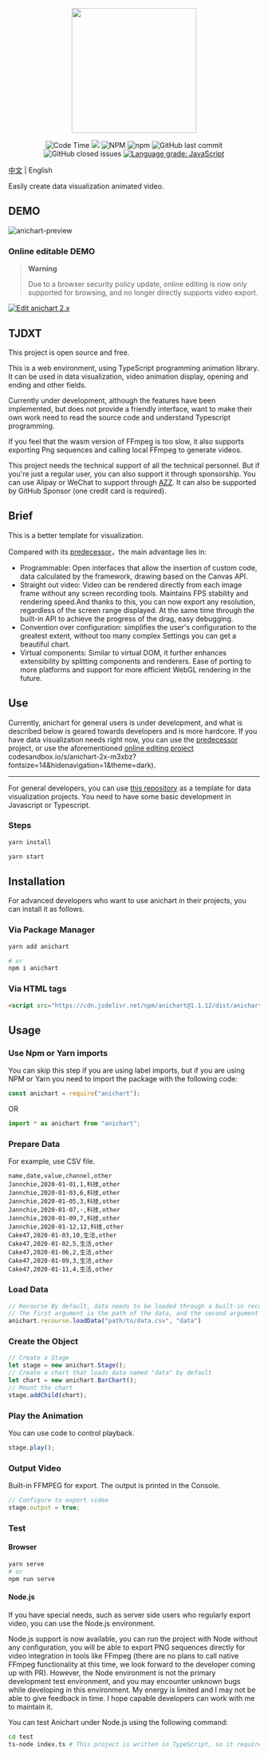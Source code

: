 <p align="center">
    <img height="250px" src="https://github.com/Jannchie/anichart.js/blob/main/public/image/ANI.png?raw=true"><br/>
</p>

<p align="center">
    <img alt="Code Time" src="https://img.shields.io/endpoint?style=flat-square&url=https://codetime-api.datreks.com/badge/2?logoColor=white%26project=anichart%26recentMS=0%26showProject=false" />
    <img src="https://data.jsdelivr.com/v1/package/npm/anichart/badge">
    <img alt="NPM" src="https://img.shields.io/npm/l/anichart?style=flat-square">
    <img alt="npm" src="https://img.shields.io/npm/v/anichart?style=flat-square">
    <img alt="GitHub last commit" src="https://img.shields.io/github/last-commit/Jannchie/anichart.js?style=flat-square">
    <img alt="GitHub closed issues" src="https://img.shields.io/github/issues-closed/Jannchie/anichart.js?style=flat-square">
    <a href="https://lgtm.com/projects/g/Jannchie/anichart.js/context:javascript"><img alt="Language grade: JavaScript" src="https://img.shields.io/lgtm/grade/javascript/g/Jannchie/anichart.js.svg?style=flat-square&logo=lgtm&logoWidth=18"/></a>
</p>

[中文](/README-CN.md) | English

Easily create data visualization animated video.

## DEMO

![anichart-preview](/public/image/anichart-preview.png)

### Online editable DEMO

> **Warning**
> 
> Due to a browser security policy update, online editing is now only supported for browsing, and no longer directly supports video export.

[![Edit anichart 2.x](https://codesandbox.io/static/img/play-codesandbox.svg)](https://codesandbox.io/s/anichart-2x-m3xbz?fontsize=14&hidenavigation=1&theme=dark&resolutionWidth=1920&resolutionHeight=1080)

## TJDXT

This project is open source and free.

This is a web environment, using TypeScript programming animation library. It can be used in data visualization, video animation display, opening and ending and other fields.

Currently under development, although the features have been implemented, but does not provide a friendly interface, want to make their own work need to read the source code and understand Typescript programming.

If you feel that the wasm version of FFmpeg is too slow, it also supports exporting Png sequences and calling local FFmpeg to generate videos.

This project needs the technical support of all the technical personnel. But if you're just a regular user, you can also support it through sponsorship. You can use Alipay or WeChat to support through [AZZ](https://azz.net/jannchie). It can also be supported by GitHub Sponsor (one credit card is required).

## Brief

This is a better template for visualization.

Compared with its [predecessor](https://github.com/Jannchie/Historical-ranking-data-visualization-based-on-js)，the main advantage lies in:

- Programmable: Open interfaces that allow the insertion of custom code, data calculated by the framework, drawing based on the Canvas API.
- Straight out video: Video can be rendered directly from each image frame without any screen recording tools. Maintains FPS stability and rendering speed.And thanks to this, you can now export any resolution, regardless of the screen range displayed. At the same time through the built-in API to achieve the progress of the drag, easy debugging.
- Convention over configuration: simplifies the user's configuration to the greatest extent, without too many complex Settings you can get a beautiful chart.
- Virtual components: Similar to virtual DOM, it further enhances extensibility by splitting components and renderers. Ease of porting to more platforms and support for more efficient WebGL rendering in the future.

## Use

Currently, anichart for general users is under development, and what is described below is geared towards developers and is more hardcore. If you have data visualization needs right now, you can use the [predecessor](https://github.com/Jannchie/Historical-ranking-data-visualization-based-on-js) project, or use the aforementioned [online editing project](https://) codesandbox.io/s/anichart-2x-m3xbz?fontsize=14&hidenavigation=1&theme=dark).

---

For general developers, you can use [this repository](https://github.com/Jannchie/anichart-template) as a template for data visualization projects. You need to have some basic development in Javascript or Typescript.

### Steps

```bash
yarn install
```

```bash
yarn start
```

## Installation

For advanced developers who want to use anichart in their projects, you can install it as follows.

### Via Package Manager

```bash
yarn add anichart

# or
npm i anichart
```

### Via HTML tags

```html
<script src="https://cdn.jsdelivr.net/npm/anichart@1.1.12/dist/anichart.min.js"></script>
```

## Usage

### Use Npm or Yarn imports

You can skip this step if you are using label imports, but if you are using NPM or Yarn you need to import the package with the following code:

``` js
const anichart = require("anichart");
```

OR

``` js
import * as anichart from "anichart";
```

### Prepare Data

For example, use CSV file.

``` csv
name,date,value,channel,other
Jannchie,2020-01-01,1,科技,other
Jannchie,2020-01-03,6,科技,other
Jannchie,2020-01-05,3,科技,other
Jannchie,2020-01-07,-,科技,other
Jannchie,2020-01-09,7,科技,other
Jannchie,2020-01-12,12,科技,other
Cake47,2020-01-03,10,生活,other
Cake47,2020-01-02,5,生活,other
Cake47,2020-01-06,2,生活,other
Cake47,2020-01-09,3,生活,other
Cake47,2020-01-11,4,生活,other
```

### Load Data

```js
// Recourse By default, data needs to be loaded through a built-in recourse object
// The first argument is the path of the data, and the second argument is the name of the data
anichart.recourse.loadData("path/to/data.csv", "data")
```

### Create the Object

```js
// Create a Stage
let stage = new anichart.Stage();
// Create a chart that loads data named "data" by default
let chart = new anichart.BarChart();
// Mount the chart
stage.addChild(chart);
```

### Play the Animation

You can use code to control playback.

```js
stage.play();
```

### Output Video

Built-in FFMPEG for export. The output is printed in the Console.

```js
// Configure to export video
stage.output = true;
```

### Test

#### Browser

``` bash
yarn serve
# or
npm run serve
```

#### Node.js

If you have special needs, such as server side users who regularly export video, you can use the Node.js environment.

Node.js support is now available, you can run the project with Node without any configuration, you will be able to export PNG sequences directly for video integration in tools like FFmpeg (there are no plans to call native FFmpeg functionality at this time, we look forward to the developer coming up with PR). However, the Node environment is not the primary development test environment, and you may encounter unknown bugs while developing in this environment. My energy is limited and I may not be able to give feedback in time. I hope capable developers can work with me to maintain it.

You can test Anichart under Node.js using the following command:

```bash
cd test
ts-node index.ts # This project is written in TypeScript, so it requires a TS-Node environment. You can also compile it into JS and test the compiled file.
```
